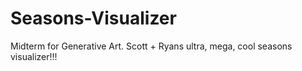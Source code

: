 Seasons-Visualizer
==================

Midterm for Generative Art. Scott + Ryans ultra, mega, cool seasons visualizer!!!

